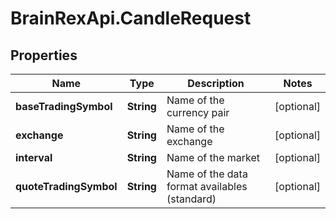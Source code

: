 # BrainRexApi.CandleRequest

## Properties
Name | Type | Description | Notes
------------ | ------------- | ------------- | -------------
**baseTradingSymbol** | **String** | Name of the currency pair | [optional] 
**exchange** | **String** | Name of the exchange | [optional] 
**interval** | **String** | Name of the market | [optional] 
**quoteTradingSymbol** | **String** | Name of the data format availables (standard) | [optional] 
